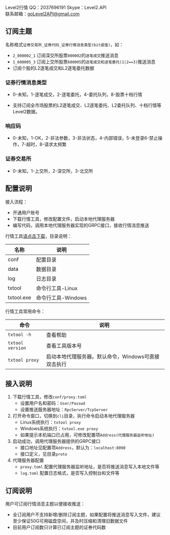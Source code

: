 Level2行情  QQ：2037696191  Skype：Level2.API  
联系邮箱：goLevel2API@gmail.com

## 订阅主题
名称格式`证券交易所_证券代码_证券行情消息类型(bit或值)`，如：

- `2_000002_1` 订阅深交所股票`000002`的`逐笔成交`推送消息
- `1_600005_3` 订阅上交所股票`600005`的`逐笔成交和逐笔委托(1|2==3)`推送消息
- 订阅个股的L2逐笔成交和L2逐笔委托数据

### 证券行情消息类型
- 0-未知，1-逐笔成交，2-逐笔委托，4-委托队列，8-股票十档行情

- 支持订阅全市场股票的L2逐笔成交、L2逐笔委托、L2委托队列、十档行情等Level2数据。


### 响应码

- 0-未知，1-OK，2-非法参数，3-非法状态，4-内部错误，5-未登录6-禁止操作，7-超时，8-请求太频繁

### 证券交易所
- 0-未知，1-上交所，2-深交所，3-北交所



## 配置说明

接入流程：
- 开通用户账号
- 下载行情工具，修改配置文件，启动本地代理服务器
- 编写代码，调用本地代理服务器实现的GRPC接口，接收行情消息推送


行情工具[请点击下载](https://gitee.com/l2gogogo/l2-push-csharp/tree/master/cli)，目录说明：

| 名称       | 说明               |
| ---------- | ------------------ |
| conf       | 配置目录           |
| data       | 数据目录           |
| log        | 日志目录           |
| txtool     | 命令行工具-Linux   |
| txtool.exe | 命令行工具-Windows |



行情工具常用命令：

| 命令             | 说明                                                |
| ---------------- | --------------------------------------------------- |
| `txtool -h`      | 查看帮助                                            |
| `txtool version` | 查看工具版本号                                      |
| `txtool proxy`   | 启动本地代理服务器。默认命令，Windows可直接双击执行 |




## 接入说明

1. 下载行情工具，修改`conf/proxy.toml`
   - 设置用户名和密码：`User/Passwd`
   - 设置推送服务器地址：`RpcServer/TcpServer`
2. 打开命令窗口，切换到`cli`目录，执行命令启动本地代理服务器
   - Linux系统执行：`txtool proxy`
   - Windows系统执行：`txtool.exe proxy`
   - 如果提示本机端口已占用，可修改配置项`Address(代理服务器监听地址)`
3. 启动成功，调用代理服务器提供的GRPC接口
   - 接口地址见配置项`Address`，默认为：`localhost:8090`
   - 接口定义，见目录`proto`
4. 代理服务器配置
   - `proxy.toml` 配置代理服务器监听地址，是否将推送消息写入本地文件等
   - `log.toml` 配置日志格式，是否写入控制台和文件等


## 订阅说明
用户可订阅行情消息主题以便接收推送：
- 全订阅用户不支持新增/删除订阅主题，如果配置将推送消息写入文件，建议至少保证50G可用磁盘空间，并及时压缩和清理旧数据文件
- 目前用户订阅数只计算已订阅主题的证券代码数




